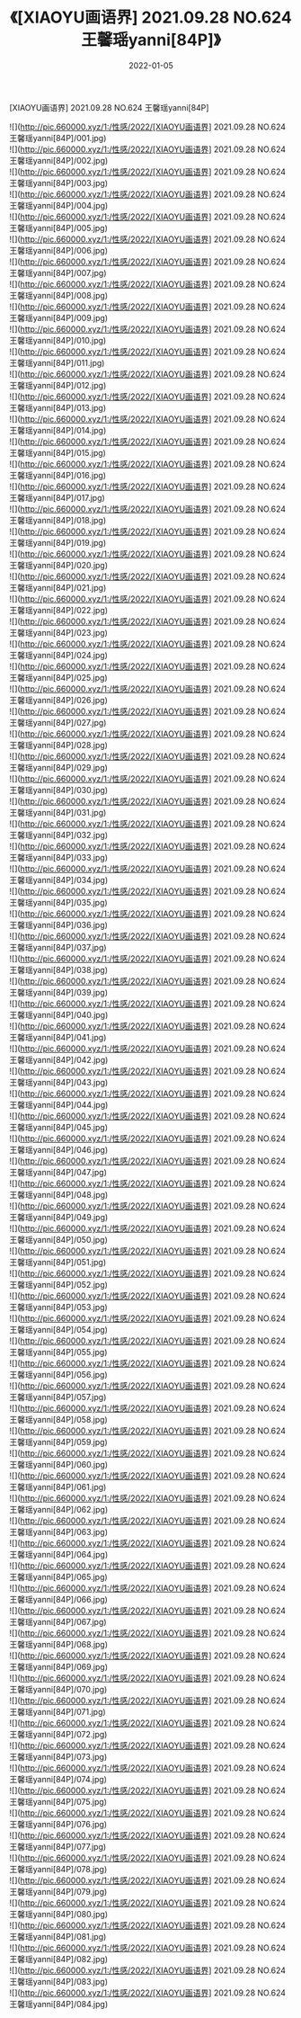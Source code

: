 ﻿---
layout: post
title:  《[XIAOYU画语界] 2021.09.28 NO.624 王馨瑶yanni[84P]》
date:   2022-01-05
img: http://pic.660000.xyz/1:/性感/2022/[XIAOYU画语界] 2021.09.28 NO.624 王馨瑶yanni[84P]/000.jpg
categories: [美女, 清纯, 唯美]
---

[XIAOYU画语界] 2021.09.28 NO.624 王馨瑶yanni[84P]

  ![](http://pic.660000.xyz/1:/性感/2022/[XIAOYU画语界] 2021.09.28 NO.624 王馨瑶yanni[84P]/001.jpg) <br> ![](http://pic.660000.xyz/1:/性感/2022/[XIAOYU画语界] 2021.09.28 NO.624 王馨瑶yanni[84P]/002.jpg) <br> ![](http://pic.660000.xyz/1:/性感/2022/[XIAOYU画语界] 2021.09.28 NO.624 王馨瑶yanni[84P]/003.jpg) <br> ![](http://pic.660000.xyz/1:/性感/2022/[XIAOYU画语界] 2021.09.28 NO.624 王馨瑶yanni[84P]/004.jpg) <br> ![](http://pic.660000.xyz/1:/性感/2022/[XIAOYU画语界] 2021.09.28 NO.624 王馨瑶yanni[84P]/005.jpg) <br> ![](http://pic.660000.xyz/1:/性感/2022/[XIAOYU画语界] 2021.09.28 NO.624 王馨瑶yanni[84P]/006.jpg) <br> ![](http://pic.660000.xyz/1:/性感/2022/[XIAOYU画语界] 2021.09.28 NO.624 王馨瑶yanni[84P]/007.jpg) <br> ![](http://pic.660000.xyz/1:/性感/2022/[XIAOYU画语界] 2021.09.28 NO.624 王馨瑶yanni[84P]/008.jpg) <br> ![](http://pic.660000.xyz/1:/性感/2022/[XIAOYU画语界] 2021.09.28 NO.624 王馨瑶yanni[84P]/009.jpg) <br> ![](http://pic.660000.xyz/1:/性感/2022/[XIAOYU画语界] 2021.09.28 NO.624 王馨瑶yanni[84P]/010.jpg) <br> ![](http://pic.660000.xyz/1:/性感/2022/[XIAOYU画语界] 2021.09.28 NO.624 王馨瑶yanni[84P]/011.jpg) <br> ![](http://pic.660000.xyz/1:/性感/2022/[XIAOYU画语界] 2021.09.28 NO.624 王馨瑶yanni[84P]/012.jpg) <br> ![](http://pic.660000.xyz/1:/性感/2022/[XIAOYU画语界] 2021.09.28 NO.624 王馨瑶yanni[84P]/013.jpg) <br> ![](http://pic.660000.xyz/1:/性感/2022/[XIAOYU画语界] 2021.09.28 NO.624 王馨瑶yanni[84P]/014.jpg) <br> ![](http://pic.660000.xyz/1:/性感/2022/[XIAOYU画语界] 2021.09.28 NO.624 王馨瑶yanni[84P]/015.jpg) <br> ![](http://pic.660000.xyz/1:/性感/2022/[XIAOYU画语界] 2021.09.28 NO.624 王馨瑶yanni[84P]/016.jpg) <br> ![](http://pic.660000.xyz/1:/性感/2022/[XIAOYU画语界] 2021.09.28 NO.624 王馨瑶yanni[84P]/017.jpg) <br> ![](http://pic.660000.xyz/1:/性感/2022/[XIAOYU画语界] 2021.09.28 NO.624 王馨瑶yanni[84P]/018.jpg) <br> ![](http://pic.660000.xyz/1:/性感/2022/[XIAOYU画语界] 2021.09.28 NO.624 王馨瑶yanni[84P]/019.jpg) <br> ![](http://pic.660000.xyz/1:/性感/2022/[XIAOYU画语界] 2021.09.28 NO.624 王馨瑶yanni[84P]/020.jpg) <br> ![](http://pic.660000.xyz/1:/性感/2022/[XIAOYU画语界] 2021.09.28 NO.624 王馨瑶yanni[84P]/021.jpg) <br> ![](http://pic.660000.xyz/1:/性感/2022/[XIAOYU画语界] 2021.09.28 NO.624 王馨瑶yanni[84P]/022.jpg) <br> ![](http://pic.660000.xyz/1:/性感/2022/[XIAOYU画语界] 2021.09.28 NO.624 王馨瑶yanni[84P]/023.jpg) <br> ![](http://pic.660000.xyz/1:/性感/2022/[XIAOYU画语界] 2021.09.28 NO.624 王馨瑶yanni[84P]/024.jpg) <br> ![](http://pic.660000.xyz/1:/性感/2022/[XIAOYU画语界] 2021.09.28 NO.624 王馨瑶yanni[84P]/025.jpg) <br> ![](http://pic.660000.xyz/1:/性感/2022/[XIAOYU画语界] 2021.09.28 NO.624 王馨瑶yanni[84P]/026.jpg) <br> ![](http://pic.660000.xyz/1:/性感/2022/[XIAOYU画语界] 2021.09.28 NO.624 王馨瑶yanni[84P]/027.jpg) <br> ![](http://pic.660000.xyz/1:/性感/2022/[XIAOYU画语界] 2021.09.28 NO.624 王馨瑶yanni[84P]/028.jpg) <br> ![](http://pic.660000.xyz/1:/性感/2022/[XIAOYU画语界] 2021.09.28 NO.624 王馨瑶yanni[84P]/029.jpg) <br> ![](http://pic.660000.xyz/1:/性感/2022/[XIAOYU画语界] 2021.09.28 NO.624 王馨瑶yanni[84P]/030.jpg) <br> ![](http://pic.660000.xyz/1:/性感/2022/[XIAOYU画语界] 2021.09.28 NO.624 王馨瑶yanni[84P]/031.jpg) <br> ![](http://pic.660000.xyz/1:/性感/2022/[XIAOYU画语界] 2021.09.28 NO.624 王馨瑶yanni[84P]/032.jpg) <br> ![](http://pic.660000.xyz/1:/性感/2022/[XIAOYU画语界] 2021.09.28 NO.624 王馨瑶yanni[84P]/033.jpg) <br> ![](http://pic.660000.xyz/1:/性感/2022/[XIAOYU画语界] 2021.09.28 NO.624 王馨瑶yanni[84P]/034.jpg) <br> ![](http://pic.660000.xyz/1:/性感/2022/[XIAOYU画语界] 2021.09.28 NO.624 王馨瑶yanni[84P]/035.jpg) <br> ![](http://pic.660000.xyz/1:/性感/2022/[XIAOYU画语界] 2021.09.28 NO.624 王馨瑶yanni[84P]/036.jpg) <br> ![](http://pic.660000.xyz/1:/性感/2022/[XIAOYU画语界] 2021.09.28 NO.624 王馨瑶yanni[84P]/037.jpg) <br> ![](http://pic.660000.xyz/1:/性感/2022/[XIAOYU画语界] 2021.09.28 NO.624 王馨瑶yanni[84P]/038.jpg) <br> ![](http://pic.660000.xyz/1:/性感/2022/[XIAOYU画语界] 2021.09.28 NO.624 王馨瑶yanni[84P]/039.jpg) <br> ![](http://pic.660000.xyz/1:/性感/2022/[XIAOYU画语界] 2021.09.28 NO.624 王馨瑶yanni[84P]/040.jpg) <br> ![](http://pic.660000.xyz/1:/性感/2022/[XIAOYU画语界] 2021.09.28 NO.624 王馨瑶yanni[84P]/041.jpg) <br> ![](http://pic.660000.xyz/1:/性感/2022/[XIAOYU画语界] 2021.09.28 NO.624 王馨瑶yanni[84P]/042.jpg) <br> ![](http://pic.660000.xyz/1:/性感/2022/[XIAOYU画语界] 2021.09.28 NO.624 王馨瑶yanni[84P]/043.jpg) <br> ![](http://pic.660000.xyz/1:/性感/2022/[XIAOYU画语界] 2021.09.28 NO.624 王馨瑶yanni[84P]/044.jpg) <br> ![](http://pic.660000.xyz/1:/性感/2022/[XIAOYU画语界] 2021.09.28 NO.624 王馨瑶yanni[84P]/045.jpg) <br> ![](http://pic.660000.xyz/1:/性感/2022/[XIAOYU画语界] 2021.09.28 NO.624 王馨瑶yanni[84P]/046.jpg) <br> ![](http://pic.660000.xyz/1:/性感/2022/[XIAOYU画语界] 2021.09.28 NO.624 王馨瑶yanni[84P]/047.jpg) <br> ![](http://pic.660000.xyz/1:/性感/2022/[XIAOYU画语界] 2021.09.28 NO.624 王馨瑶yanni[84P]/048.jpg) <br> ![](http://pic.660000.xyz/1:/性感/2022/[XIAOYU画语界] 2021.09.28 NO.624 王馨瑶yanni[84P]/049.jpg) <br> ![](http://pic.660000.xyz/1:/性感/2022/[XIAOYU画语界] 2021.09.28 NO.624 王馨瑶yanni[84P]/050.jpg) <br> ![](http://pic.660000.xyz/1:/性感/2022/[XIAOYU画语界] 2021.09.28 NO.624 王馨瑶yanni[84P]/051.jpg) <br> ![](http://pic.660000.xyz/1:/性感/2022/[XIAOYU画语界] 2021.09.28 NO.624 王馨瑶yanni[84P]/052.jpg) <br> ![](http://pic.660000.xyz/1:/性感/2022/[XIAOYU画语界] 2021.09.28 NO.624 王馨瑶yanni[84P]/053.jpg) <br> ![](http://pic.660000.xyz/1:/性感/2022/[XIAOYU画语界] 2021.09.28 NO.624 王馨瑶yanni[84P]/054.jpg) <br> ![](http://pic.660000.xyz/1:/性感/2022/[XIAOYU画语界] 2021.09.28 NO.624 王馨瑶yanni[84P]/055.jpg) <br> ![](http://pic.660000.xyz/1:/性感/2022/[XIAOYU画语界] 2021.09.28 NO.624 王馨瑶yanni[84P]/056.jpg) <br> ![](http://pic.660000.xyz/1:/性感/2022/[XIAOYU画语界] 2021.09.28 NO.624 王馨瑶yanni[84P]/057.jpg) <br> ![](http://pic.660000.xyz/1:/性感/2022/[XIAOYU画语界] 2021.09.28 NO.624 王馨瑶yanni[84P]/058.jpg) <br> ![](http://pic.660000.xyz/1:/性感/2022/[XIAOYU画语界] 2021.09.28 NO.624 王馨瑶yanni[84P]/059.jpg) <br> ![](http://pic.660000.xyz/1:/性感/2022/[XIAOYU画语界] 2021.09.28 NO.624 王馨瑶yanni[84P]/060.jpg) <br> ![](http://pic.660000.xyz/1:/性感/2022/[XIAOYU画语界] 2021.09.28 NO.624 王馨瑶yanni[84P]/061.jpg) <br> ![](http://pic.660000.xyz/1:/性感/2022/[XIAOYU画语界] 2021.09.28 NO.624 王馨瑶yanni[84P]/062.jpg) <br> ![](http://pic.660000.xyz/1:/性感/2022/[XIAOYU画语界] 2021.09.28 NO.624 王馨瑶yanni[84P]/063.jpg) <br> ![](http://pic.660000.xyz/1:/性感/2022/[XIAOYU画语界] 2021.09.28 NO.624 王馨瑶yanni[84P]/064.jpg) <br> ![](http://pic.660000.xyz/1:/性感/2022/[XIAOYU画语界] 2021.09.28 NO.624 王馨瑶yanni[84P]/065.jpg) <br> ![](http://pic.660000.xyz/1:/性感/2022/[XIAOYU画语界] 2021.09.28 NO.624 王馨瑶yanni[84P]/066.jpg) <br> ![](http://pic.660000.xyz/1:/性感/2022/[XIAOYU画语界] 2021.09.28 NO.624 王馨瑶yanni[84P]/067.jpg) <br> ![](http://pic.660000.xyz/1:/性感/2022/[XIAOYU画语界] 2021.09.28 NO.624 王馨瑶yanni[84P]/068.jpg) <br> ![](http://pic.660000.xyz/1:/性感/2022/[XIAOYU画语界] 2021.09.28 NO.624 王馨瑶yanni[84P]/069.jpg) <br> ![](http://pic.660000.xyz/1:/性感/2022/[XIAOYU画语界] 2021.09.28 NO.624 王馨瑶yanni[84P]/070.jpg) <br> ![](http://pic.660000.xyz/1:/性感/2022/[XIAOYU画语界] 2021.09.28 NO.624 王馨瑶yanni[84P]/071.jpg) <br> ![](http://pic.660000.xyz/1:/性感/2022/[XIAOYU画语界] 2021.09.28 NO.624 王馨瑶yanni[84P]/072.jpg) <br> ![](http://pic.660000.xyz/1:/性感/2022/[XIAOYU画语界] 2021.09.28 NO.624 王馨瑶yanni[84P]/073.jpg) <br> ![](http://pic.660000.xyz/1:/性感/2022/[XIAOYU画语界] 2021.09.28 NO.624 王馨瑶yanni[84P]/074.jpg) <br> ![](http://pic.660000.xyz/1:/性感/2022/[XIAOYU画语界] 2021.09.28 NO.624 王馨瑶yanni[84P]/075.jpg) <br> ![](http://pic.660000.xyz/1:/性感/2022/[XIAOYU画语界] 2021.09.28 NO.624 王馨瑶yanni[84P]/076.jpg) <br> ![](http://pic.660000.xyz/1:/性感/2022/[XIAOYU画语界] 2021.09.28 NO.624 王馨瑶yanni[84P]/077.jpg) <br> ![](http://pic.660000.xyz/1:/性感/2022/[XIAOYU画语界] 2021.09.28 NO.624 王馨瑶yanni[84P]/078.jpg) <br> ![](http://pic.660000.xyz/1:/性感/2022/[XIAOYU画语界] 2021.09.28 NO.624 王馨瑶yanni[84P]/079.jpg) <br> ![](http://pic.660000.xyz/1:/性感/2022/[XIAOYU画语界] 2021.09.28 NO.624 王馨瑶yanni[84P]/080.jpg) <br> ![](http://pic.660000.xyz/1:/性感/2022/[XIAOYU画语界] 2021.09.28 NO.624 王馨瑶yanni[84P]/081.jpg) <br> ![](http://pic.660000.xyz/1:/性感/2022/[XIAOYU画语界] 2021.09.28 NO.624 王馨瑶yanni[84P]/082.jpg) <br> ![](http://pic.660000.xyz/1:/性感/2022/[XIAOYU画语界] 2021.09.28 NO.624 王馨瑶yanni[84P]/083.jpg) <br> ![](http://pic.660000.xyz/1:/性感/2022/[XIAOYU画语界] 2021.09.28 NO.624 王馨瑶yanni[84P]/084.jpg) <br>